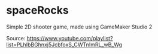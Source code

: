 # spaceRocks
Simple 2D shooter game, made using GameMaker Studio 2

Source: https://www.youtube.com/playlist?list=PLhIbBGhnxj5JcbfoxS_CWTnImRL_wB_Wg
